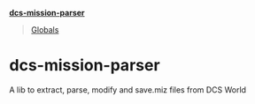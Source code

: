 **[dcs-mission-parser](README.md)**

> [Globals](globals.md)

# dcs-mission-parser
A lib to extract, parse, modify and save.miz files from DCS World
